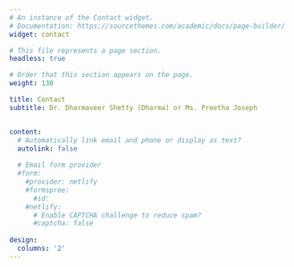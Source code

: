 ```yaml
---
# An instance of the Contact widget.
# Documentation: https://sourcethemes.com/academic/docs/page-builder/
widget: contact

# This file represents a page section.
headless: true

# Order that this section appears on the page.
weight: 130

title: Contact
subtitle: Dr. Dharmaveer Shetty (Dharma) or Ms. Preetha Joseph


content:
  # Automatically link email and phone or display as text?
  autolink: false
  
  # Email form provider
  #form:
    #provider: netlify
    #formspree:
      #id:
    #netlify:
      # Enable CAPTCHA challenge to reduce spam?
      #captcha: false
  
design:
  columns: '2'
---
```

